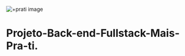 ![+prati image](https://maisprati.trindtech.com.br/mais-pra-ti/logo1.svg)
# Projeto-Back-end-Fullstack-Mais-Pra-ti.
